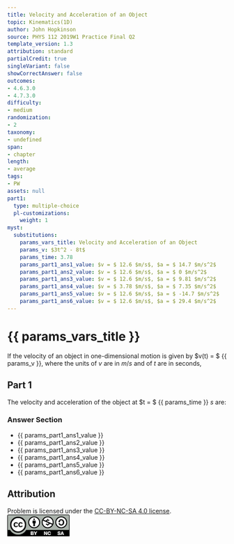 ```yaml
---
title: Velocity and Acceleration of an Object
topic: Kinematics(1D)
author: John Hopkinson
source: PHYS 112 2019W1 Practice Final Q2
template_version: 1.3
attribution: standard
partialCredit: true
singleVariant: false
showCorrectAnswer: false
outcomes:
- 4.6.3.0
- 4.7.3.0
difficulty:
- medium
randomization:
- 2
taxonomy:
- undefined
span:
- chapter
length:
- average
tags:
- PW
assets: null
part1:
  type: multiple-choice
  pl-customizations:
    weight: 1
myst:
  substitutions:
    params_vars_title: Velocity and Acceleration of an Object
    params_v: $3t^2 - 8t$
    params_time: 3.78
    params_part1_ans1_value: $v = $ 12.6 $m/s$, $a = $ 14.7 $m/s^2$
    params_part1_ans2_value: $v = $ 12.6 $m/s$, $a = $ 0 $m/s^2$
    params_part1_ans3_value: $v = $ 12.6 $m/s$, $a = $ 9.81 $m/s^2$
    params_part1_ans4_value: $v = $ 3.78 $m/s$, $a = $ 7.35 $m/s^2$
    params_part1_ans5_value: $v = $ 12.6 $m/s$, $a = $ -14.7 $m/s^2$
    params_part1_ans6_value: $v = $ 12.6 $m/s$, $a = $ 29.4 $m/s^2$
---
```

# {{ params_vars_title }}
If the velocity of an object in one-dimensional motion is given by $v(t) = $ {{ params_v }}, where the units of $v$ are in $m/s$ and of $t$ are in seconds,

## Part 1

The velocity and acceleration of the object at $t = $ {{ params_time }} $s$ are:

### Answer Section

- {{ params_part1_ans1_value }}
- {{ params_part1_ans2_value }}
- {{ params_part1_ans3_value }}
- {{ params_part1_ans4_value }}
- {{ params_part1_ans5_value }}
- {{ params_part1_ans6_value }}

## Attribution

Problem is licensed under the [CC-BY-NC-SA 4.0 license](https://creativecommons.org/licenses/by-nc-sa/4.0/).<br> ![The Creative Commons 4.0 license requiring attribution-BY, non-commercial-NC, and share-alike-SA license.](https://raw.githubusercontent.com/firasm/bits/master/by-nc-sa.png)